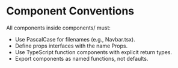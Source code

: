 # Component Conventions

All components inside components/ must: 
- Use PascalCase for filenames (e.g., Navbar.tsx). 
- Define props interfaces with the name <ComponentName>Props. 
- Use TypeScript function components with explicit return types. 
- Export components as named functions, not defaults.